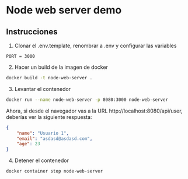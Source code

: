 # Node web server demo

## Instrucciones

1. Clonar el .env.template, renombrar a .env y configurar las variables

```
PORT = 3000
```

2. Hacer un build de la imagen de docker

```bash
docker build -t node-web-server .
```

3. Levantar el contenedor

```bash
docker run --name node-web-server -p 8080:3000 node-web-server
```

Ahora, si desde el navegador vas a la URL http://localhost:8080/api/user, deberías ver la siguiente respuesta:

```json
{
	"name": "Usuario 1",
	"email": "asdasd@asdasd.com",
	"age": 23
}
```

4. Detener el contenedor

```bash
docker container stop node-web-server
```
